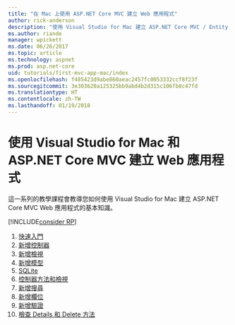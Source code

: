 ```yaml
---
title: "在 Mac 上使用 ASP.NET Core MVC 建立 Web 應用程式"
author: rick-anderson
description: "使用 Visual Studio for Mac 建立 ASP.NET Core MVC / Entity Framework 應用程式"
ms.author: riande
manager: wpickett
ms.date: 06/26/2017
ms.topic: article
ms.technology: aspnet
ms.prod: asp.net-core
uid: tutorials/first-mvc-app-mac/index
ms.openlocfilehash: f485423d9abe860aeac2457fc0053332ccf8f23f
ms.sourcegitcommit: 3e303620a125325bb9abd4b2d315c106fb8c47fd
ms.translationtype: HT
ms.contentlocale: zh-TW
ms.lasthandoff: 01/19/2018
---
```

# <a name="create-a-web-app-with-aspnet-core-mvc-using-visual-studio-for-mac"></a>使用 Visual Studio for Mac 和 ASP.NET Core MVC 建立 Web 應用程式

這一系列的教學課程會教導您如何使用 Visual Studio for Mac 建立 ASP.NET Core MVC Web 應用程式的基本知識。 

[!INCLUDE[consider RP](../../includes/razor.md)]

1. [快速入門](start-mvc.md)
1. [新增控制器](adding-controller.md)
1. [新增檢視](adding-view.md)
1. [新增模型](adding-model.md)
1. [SQLite](working-with-sql.md)
1. [控制器方法和檢視](controller-methods-views.md)
1. [新增搜尋](search.md)
1. [新增欄位](new-field.md)
1. [新增驗證](validation.md)
1. [檢查 Details 和 Delete 方法](xref:tutorials/first-mvc-app/details)
